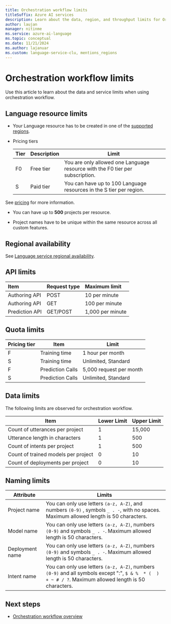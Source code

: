 ```yaml
---
title: Orchestration workflow limits
titleSuffix: Azure AI services
description: Learn about the data, region, and throughput limits for Orchestration workflow
author: laujan
manager: nitinme
ms.service: azure-ai-language
ms.topic: conceptual
ms.date: 11/21/2024
ms.author: lajanuar
ms.custom: language-service-clu, mentions_regions
---
```


# Orchestration workflow limits

Use this article to learn about the data and service limits when using orchestration workflow.

## Language resource limits

* Your Language resource has to be created in one of the [supported regions](#regional-availability).

* Pricing tiers

  |Tier|Description|Limit|
  |--|--|--|
  |F0 |Free tier|You are only allowed one Language resource with the F0 tier per subscription.|
  |S |Paid tier|You can have up to 100 Language resources in the S tier per region.| 


See [pricing](https://azure.microsoft.com/pricing/details/cognitive-services/language-service/) for more information.

* You can have up to **500** projects per resource.

* Project names have to be unique within the same resource across all custom features.

## Regional availability

See [Language service regional availability](../concepts/regional-support.md#conversational-language-understanding-and-orchestration-workflow).

## API limits

|Item|Request type| Maximum limit|
|:-|:-|:-|
|Authoring API|POST|10 per minute|
|Authoring API|GET|100 per minute|
|Prediction API|GET/POST|1,000 per minute|

## Quota limits

|Pricing tier |Item |Limit |
| --- | --- | ---|
|F|Training time| 1 hour per month|
|S|Training time| Unlimited, Standard |
|F|Prediction Calls| 5,000 request per month  |
|S|Prediction Calls| Unlimited, Standard |

## Data limits

The following limits are observed for orchestration workflow.

|Item|Lower Limit| Upper Limit |
| --- | --- | --- |
|Count of utterances per project | 1 | 15,000|
|Utterance length in characters | 1 | 500 |
|Count of intents per project | 1 | 500|
|Count of trained models per project| 0 | 10 |
|Count of deployments per project| 0 | 10 |

## Naming limits

| Attribute | Limits |
|--|--|
| Project name |  You can only use letters `(a-z, A-Z)`, and numbers `(0-9)` , symbols  `_ . -`, with no spaces. Maximum allowed length is 50 characters. |
| Model name |  You can only use letters `(a-z, A-Z)`, numbers `(0-9)` and symbols `_ . -`. Maximum allowed length is 50 characters.  |
| Deployment name |  You can only use letters `(a-z, A-Z)`, numbers `(0-9)` and symbols `_ . -`. Maximum allowed length is 50 characters.  |
| Intent name| You can only use letters `(a-z, A-Z)`, numbers `(0-9)` and all symbols except ":", `$ & %  * (  ) + ~ # / ?`. Maximum allowed length is 50 characters.|


## Next steps

* [Orchestration workflow overview](overview.md)
